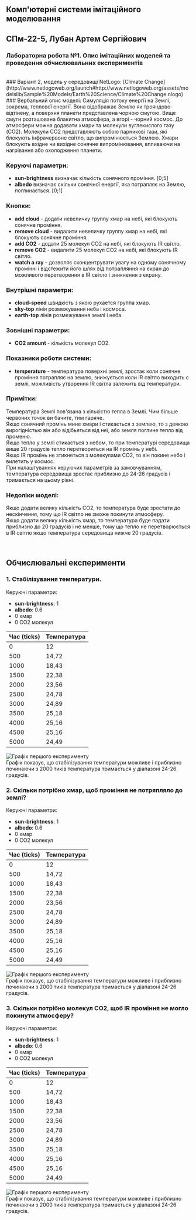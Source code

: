 ## Комп'ютерні системи імітаційного моделювання
## СПм-22-5, **Лубан Артем Сергійович**
### Лабораторна робота №**1**. Опис імітаційних моделей та проведення обчислювальних експериментів
<br>
### Варіант 2, модель у середовищі NetLogo:
[Climate Change](http://www.netlogoweb.org/launch#http://www.netlogoweb.org/assets/modelslib/Sample%20Models/Earth%20Science/Climate%20Change.nlogo)
<br>
### Вербальний опис моделі:
Симуляція потоку енергії на Землі, зокрема, теплової енергії. Вона відображає Землю як трояндово-відтінену, а поверхня планети представлена чорною смугою. Вище смуги розташована блакитна атмосфера, а вгорі - чорний космос. До атмосфери можна додавати хмари та молекули вуглекислого газу (CO2). Молекули CO2 представляють собою парникові гази, які блокують інфрачервоне світло, що випромінюється Землею. Хмари блокують вхідне чи вихідне сонячне випромінювання, впливаючи на нагрівання або охолодження планети.

### Керуючі параметри:
- **sun-brightness** визначає кількість сонячного проміння. [0;5]
- **albedo** визначає скільки сонячної енергії, яка потрапляє на Землю, поглинається. [0;1]

### Кнопки:
- **add cloud** - додати невеличку группу хмар на небі, які блокують сонячне проміння.
- **remove cloud** - видалити невеличку группу хмар на небі, які блокують сонячне проміння.
- **add CO2** - додати 25 молекул CO2 на небі, які блокують IR світло.
- **remove CO2** - видалити 25 молекул CO2 на небі, які блокують IR світло.
- **watch a ray** - дозволяє сконцентрувати увагу на одному сонячному промінні і відстежити його шлях від потрапляння на єкран до можливого перетворення в IR світло і зникнення з єкрану.

### Внутрішні параметри:
- **cloud-speed** швидкість з якою рухается группа хмар.
- **sky-top** лінія розмежування неба і космоса.
- **earth-top** лінія розмежування землі і неба.

### Зовнішні параметри:
- **CO2 amount** - кількість молекул CO2.

### Показники роботи системи:
- **temperature** - температура поверхні землі, зростає коли сонячне проміння потрапляє на землю, знижується коли IR світло виходить с землі, можливість утворення IR світла залежить від температури.

### Примітки:
Температура Землі пов'язана з кількістю тепла в Землі. Чим більше червоних точок ви бачите, тим гаряче.<br>
Якщо сонячний промінь мине хмари і стикається з землею, то з деякою вирогідністью він або відібьеться від неї, або земля поглине тепло від променю.<br>
Якщо тепло у землі стикається з небом, то при температурі середовища вище 20 градусів тепло перетвориться на IR промінь у небі.<br>
Якщо IR промінь не зтикнеться з молекулами CO2, то він покине небо і вилетить у космос.<br>
При налаштуваннях керуючих параметрів за замовчуванням, температура середовища зростає приблизно до 24-26 градусів і тримається на цьому рівні.

### Недоліки моделі:
Якщо додати велику кількість CO2, то температура буде зростати  до нескінчення, тому що IR світло не зможе покинути атмосферу.<br>
Якщо додати велику кількість хмар, то температура буде падати приблизно до 20 градусів і не менше, тому що тепло не перетворюється в IR світло якщо температура середовища нижче 20 градусів.

<br>

## Обчислювальні експерименти 
### 1. Стабілізування температури.
Керуючі параметри:
- **sun-brightness**: 1
- **albedo**: 0.6
- 0 хмар
- 0 СО2 молекул

<table>
<thead>
<tr><th>Час (ticks)</th><th>Температура</th></tr>
</thead>
<tbody>
<tr><td>0</td><td>12</td></tr>
<tr><td>500</td><td>14,72</td></tr>
<tr><td>1000</td><td>18,43</td></tr>
<tr><td>1500</td><td>22,38</td></tr>
<tr><td>2000</td><td>23,56</td></tr>
<tr><td>2500</td><td>24,78</td></tr>
<tr><td>3000</td><td>24,89</td></tr>
<tr><td>3500</td><td>25,18</td></tr>
<tr><td>4000</td><td>25,16</td></tr>
<tr><td>4500</td><td>25,16</td></tr>
<tr><td>5000</td><td>24,49</td></tr>
</tbody>
</table>

![Графік першого експерименту](1.png)
<br>
Графік показує, що стабілізування температури можливе і приблизно починаючи з 2000 тиків температура тримається у діапазоні 24-26 градусів.

### 2. Скільки потрібно хмар, щоб проміння не потряпляло до землі?
Керуючі параметри:
- **sun-brightness**: 1
- **albedo**: 0.6
- 0 хмар
- 0 СО2 молекул

<table>
<thead>
<tr><th>Час (ticks)</th><th>Температура</th></tr>
</thead>
<tbody>
<tr><td>0</td><td>12</td></tr>
<tr><td>500</td><td>14,72</td></tr>
<tr><td>1000</td><td>18,43</td></tr>
<tr><td>1500</td><td>22,38</td></tr>
<tr><td>2000</td><td>23,56</td></tr>
<tr><td>2500</td><td>24,78</td></tr>
<tr><td>3000</td><td>24,89</td></tr>
<tr><td>3500</td><td>25,18</td></tr>
<tr><td>4000</td><td>25,16</td></tr>
<tr><td>4500</td><td>25,16</td></tr>
<tr><td>5000</td><td>24,49</td></tr>
</tbody>
</table>

![Графік першого експерименту](2.png)
<br>
Графік показує, що стабілізування температури можливе і приблизно починаючи з 2000 тиків температура тримається у діапазоні 24-26 градусів.

### 3. Скільки потрібно молекул СО2, щоб IR проміння не могло покинути атмосферу?
Керуючі параметри:
- **sun-brightness**: 1
- **albedo**: 0.6
- 0 хмар
- 0 СО2 молекул

<table>
<thead>
<tr><th>Час (ticks)</th><th>Температура</th></tr>
</thead>
<tbody>
<tr><td>0</td><td>12</td></tr>
<tr><td>500</td><td>14,72</td></tr>
<tr><td>1000</td><td>18,43</td></tr>
<tr><td>1500</td><td>22,38</td></tr>
<tr><td>2000</td><td>23,56</td></tr>
<tr><td>2500</td><td>24,78</td></tr>
<tr><td>3000</td><td>24,89</td></tr>
<tr><td>3500</td><td>25,18</td></tr>
<tr><td>4000</td><td>25,16</td></tr>
<tr><td>4500</td><td>25,16</td></tr>
<tr><td>5000</td><td>24,49</td></tr>
</tbody>
</table>

![Графік першого експерименту](3.png)
<br>
Графік показує, що стабілізування температури можливе і приблизно починаючи з 2000 тиків температура тримається у діапазоні 24-26 градусів.
